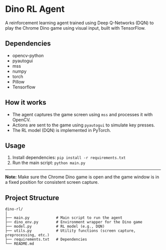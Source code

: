 # Dino RL Agent

A reinforcement learning agent trained using Deep Q-Networks (DQN) to play the Chrome Dino game using visual input, built with TensorFlow.

## Dependencies
- opencv-python
- pyautogui
- mss
- numpy
- torch
- Pillow
- Tensorflow

## How it works
- The agent captures the game screen using `mss` and processes it with OpenCV.
- Actions are sent to the game using `pyautogui` to simulate key presses.
- The RL model (DQN) is implemented in PyTorch.

## Usage
1. Install dependencies: `pip install -r requirements.txt`
2. Run the main script: `python main.py`

---

**Note:** Make sure the Chrome Dino game is open and the game window is in a fixed position for consistent screen capture. 

## Project Structure
```
dino-rl/
│
├── main.py            # Main script to run the agent
├── dino_env.py        # Environment wrapper for the Dino game
├── model.py           # RL model (e.g., DQN)
├── utils.py           # Utility functions (screen capture, preprocessing, etc.)
├── requirements.txt   # Dependencies
└── README.md
``` 